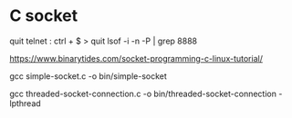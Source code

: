# C socket

quit telnet : ctrl + $ > quit
lsof -i -n -P | grep 8888

https://www.binarytides.com/socket-programming-c-linux-tutorial/

gcc simple-socket.c -o bin/simple-socket

gcc threaded-socket-connection.c -o bin/threaded-socket-connection -lpthread